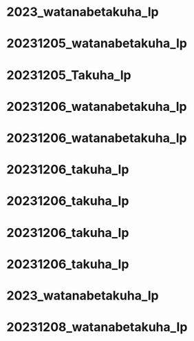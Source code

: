 # 2023_watanabetakuha_lp
# 20231205_watanabetakuha_lp
# 20231205_Takuha_lp
# 20231206_watanabetakuha_lp
# 20231206_watanabetakuha_lp
# 20231206_takuha_lp
# 20231206_takuha_lp
# 20231206_takuha_lp
# 20231206_takuha_lp
# 2023_watanabetakuha_lp
# 20231208_watanabetakuha_lp
